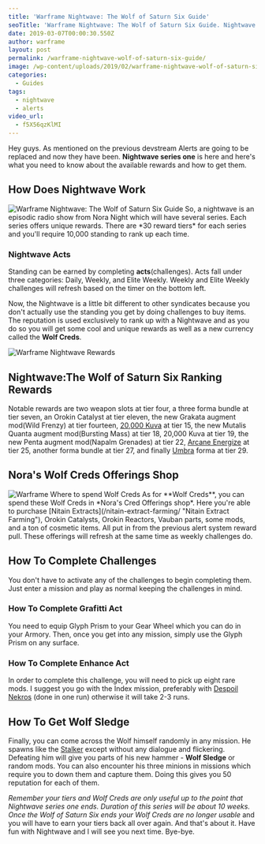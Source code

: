 ```yaml
---
title: 'Warframe Nightwave: The Wolf of Saturn Six Guide'
seoTitle: 'Warframe Nightwave: The Wolf of Saturn Six Guide. Nightwave Rewards'
date: 2019-03-07T00:00:30.550Z
author: warframe
layout: post
permalink: /warframe-nightwave-wolf-of-saturn-six-guide/
image: /wp-content/uploads/2019/02/warframe-nightwave-wolf-of-saturn-six-guide.jpg
categories:
  - Guides
tags:
  - nightwave
  - alerts
video_url: 
  - f5X56qzKlMI
---
```

Hey guys. As mentioned on the previous devstream Alerts are going to be replaced and now they have been. **Nightwave series one** is here and here's what you need to know about the available rewards and how to get them. <!--more-->

## How Does Nightwave Work
<img src='/wp-content/uploads/2019/02/warframe-start-wolf-of-saturn-six-nightwave.jpg' title='Warframe How to start nightwave' alt='Warframe Nightwave: The Wolf of Saturn Six Guide' width='750' height='265' class='alignnone size-large' srcset='/wp-content/uploads/2019/02/warframe-start-wolf-of-saturn-six-nightwave-960x540.jpg 1024w, /wp-content/uploads/2019/02/warframe-start-wolf-of-saturn-six-nightwave-300x169.jpg 300w, /wp-content/uploads/2019/02/warframe-start-wolf-of-saturn-six-nightwave-768x432.jpg 768w, /wp-content/uploads/2019/02/warframe-start-wolf-of-saturn-six-nightwave.jpg 960w' sizes='(max-width: 750px) 100vw, 750px'/>
So, a nightwave is an episodic radio show from Nora Night which will have several series. Each series offers unique rewards. There are *30 reward tiers* for each series and you'll require 10,000 standing to rank up each time. 

### Nightwave Acts
Standing can be earned by completing **acts**(challenges). Acts fall under three categories: Daily, Weekly, and Elite Weekly. Weekly and Elite Weekly challenges will refresh based on the timer on the bottom left. 

Now, the Nightwave is a little bit different to other syndicates because you don't actually use the standing you get by doing challenges to buy items. The reputation is used exclusively to rank up with a Nightwave and as you do so you will get some cool and unique rewards as well as a new currency called the **Wolf Creds**.

<img src='/wp-content/uploads/2019/02/warframe-nightwave-wolf-of-saturn-six-acts.jpg' title='Warframe The Wolf of Saturn Six Ranking Rewards' alt='Warframe Nightwave Rewards' width='750' height='265' class='alignnone size-large' srcset='/wp-content/uploads/2019/02/warframe-nightwave-wolf-of-saturn-six-acts-960x540.jpg 1024w, /wp-content/uploads/2019/02/warframe-nightwave-wolf-of-saturn-six-acts-300x169.jpg 300w, /wp-content/uploads/2019/02/warframe-nightwave-wolf-of-saturn-six-acts-768x432.jpg 768w, /wp-content/uploads/2019/02/warframe-nightwave-wolf-of-saturn-six-acts.jpg 960w' sizes='(max-width: 750px) 100vw, 750px'/>

## Nightwave:The Wolf of Saturn Six Ranking Rewards
Notable rewards are two weapon slots at tier four, a three forma bundle at tier seven, an Orokin Catalyst at tier eleven, the new Grakata augment mod(Wild Frenzy) at tier fourteen, [20,000 Kuva](/where-and-how-to-farm-kuva/ "Where And How To Farm Kuva") at tier 15, the new Mutalis Quanta augment mod(Bursting Mass) at tier 18, 20,000 Kuva at tier 19, the new Penta augment mod(Napalm Grenades) at tier 22, [Arcane Energize](/arcane-rework/ "Arcane Rework") at tier 25, another forma bundle at tier 27, and finally [Umbra](/excalibur-umbra-exalted-blade-build/ "Excalibur Umbra Exalted Blade Buil") forma at tier 29. 

## Nora's Wolf Creds Offerings Shop
<img src='/wp-content/uploads/2019/02/warframe-nightwave-noras-wolf-creds-shop.jpg' title='Warframe Noras Wolf Creds Offerings Shop' alt='Warframe Where to spend Wolf Creds' width='750' height='265' class='alignnone size-large' srcset='/wp-content/uploads/2019/02/warframe-nightwave-noras-wolf-creds-shop-960x540.jpg 1024w, /wp-content/uploads/2019/02/warframe-nightwave-noras-wolf-creds-shop-300x169.jpg 300w, /wp-content/uploads/2019/02/warframe-nightwave-noras-wolf-creds-shop-768x432.jpg 768w, /wp-content/uploads/2019/02/warframe-nightwave-noras-wolf-creds-shop.jpg 960w' sizes='(max-width: 750px) 100vw, 750px'/>
As for **Wolf Creds**, you can spend these Wolf Creds in *Nora's Cred Offerings shop*. Here you're able to purchase [Nitain Extracts](/nitain-extract-farming/ "Nitain Extract Farming"), Orokin Catalysts, Orokin Reactors, Vauban parts, some mods, and a ton of cosmetic items. All put in from the previous alert system reward pull. These offerings will refresh at the same time as weekly challenges do.

## How To Complete Challenges
You don't have to activate any of the challenges to begin completing them. Just enter a mission and play as normal keeping the challenges in mind.

### How To Complete Grafitti Act
You need to equip Glyph Prism to your Gear Wheel which you can do in your Armory. Then, once you get into any mission, simply use the Glyph Prism on any surface.

### How To Complete Enhance Act
In order to complete this challenge, you will need to pick up eight rare mods. I suggest you go with the Index mission, preferably with 
[Despoil Nekros](/nekros-desecrate-build/ "Nekros Desecrate Build") (done in one run) otherwise it will take 2-3 runs.

## How To Get Wolf Sledge
Finally, you can come across the Wolf himself randomly in any mission. He spawns like the [Stalker](/farming-stalker/ "Warframe Farming Stalker") except without any dialogue and flickering. Defeating him will give you parts of his new hammer - **Wolf Sledge** or random mods. You can also encounter his three minions in missions which require you to down them and capture them. Doing this gives you 50 reputation for each of them. 

_Remember your tiers and Wolf Creds are only useful up to the point that Nightwave series one ends. Duration of this series will be about 10 weeks. Once the Wolf of Saturn Six ends your Wolf Creds are no longer usable_ and you will have to earn your tiers back all over again. And that's about it. Have fun with Nightwave and I will see you next time. Bye-bye.